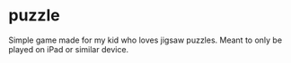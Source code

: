 # puzzle
Simple game made for my kid who loves jigsaw puzzles. Meant to only be played on iPad or similar device.
